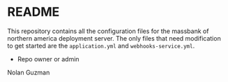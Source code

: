 # README #

This repository contains all the configuration files for the massbank of northern america deployment server.
The only files that need modification to get started are the `application.yml` and `webhooks-service.yml`.

* Repo owner or admin

Nolan Guzman
